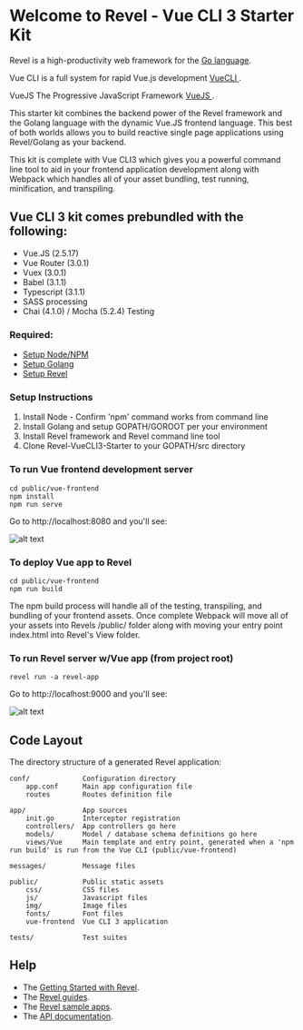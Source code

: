 # Welcome to Revel - Vue CLI 3 Starter Kit

Revel is a high-productivity web framework for the [Go language](http://www.golang.org/).

Vue CLI is a full system for rapid Vue.js development [VueCLI ](https://cli.vuejs.org/).

VueJS The Progressive JavaScript Framework [VueJS ](https://vuejs.org/).

This starter kit combines the backend power of the Revel framework and the Golang language with the dynamic Vue.JS frontend language. This best of both worlds allows you to build reactive single page applications using Revel/Golang as your backend.

This kit is complete with Vue CLI3 which gives you a powerful command line tool to aid in your frontend application development along with Webpack which handles all of your asset bundling, test running, minification, and transpiling.

## Vue CLI 3 kit comes prebundled with the following:

* Vue.JS  (2.5.17)
* Vue Router (3.0.1)
* Vuex (3.0.1)
* Babel (3.1.1)
* Typescript (3.1.1)
* SASS processing
* Chai (4.1.0) / Mocha (5.2.4) Testing

### Required:

* [Setup Node/NPM](https://www.npmjs.com/get-npm)
* [Setup Golang](https://golang.org/doc/install)
* [Setup Revel](https://revel.github.io/tutorial/gettingstarted.html)

### Setup Instructions
1. Install Node - Confirm 'npm' command works from command line
2. Install Golang and setup GOPATH/GOROOT per your environment
3. Install Revel framework and Revel command line tool
4. Clone Revel-VueCLI3-Starter to your GOPATH/src directory
 
### To run Vue frontend development server

    cd public/vue-frontend
    npm install
    npm run serve

Go to http://localhost:8080 and you'll see:
       
![alt text](https://i.stack.imgur.com/e1SvV.png)


### To deploy Vue app to Revel

    cd public/vue-frontend
    npm run build

The npm build process will handle all of the testing, transpiling, and bundling of your frontend assets. Once complete Webpack will move all of your assets into Revels /public/ folder along with moving your entry point index.html into Revel's View folder.


### To run Revel server w/Vue app (from project root)
 
    revel run -a revel-app

Go to http://localhost:9000 and you'll see:
       
![alt text](https://i.stack.imgur.com/e1SvV.png)


## Code Layout

The directory structure of a generated Revel application:

    conf/             Configuration directory
        app.conf      Main app configuration file
        routes        Routes definition file

    app/              App sources
        init.go       Interceptor registration
        controllers/  App controllers go here
        models/       Model / database schema definitions go here  
        views/Vue     Main template and entry point, generated when a 'npm run build' is run from the Vue CLI (public/vue-frontend)

    messages/         Message files

    public/           Public static assets
        css/          CSS files
        js/           Javascript files
        img/          Image files
        fonts/        Font files
        vue-frontend  Vue CLI 3 application

    tests/            Test suites


## Help

* The [Getting Started with Revel](http://revel.github.io/tutorial/gettingstarted.html).
* The [Revel guides](http://revel.github.io/manual/index.html).
* The [Revel sample apps](http://revel.github.io/examples/index.html).
* The [API documentation](https://godoc.org/github.com/revel/revel).

